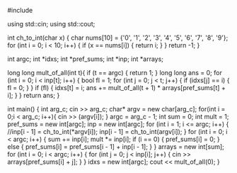#include <iostream>

using std::cin;
using std::cout;

int ch_to_int(char x) {
  char nums[10] = {'0', '1', '2', '3', '4', '5', '6', '7', '8', '9'};
  for (int i = 0; i < 10; i++) {
    if (x == nums[i]) {
      return i;
    }
  }
  return -1;
}

int argc;
int *idxs;
int *pref_sums;
int *inp;
int *arrays;

long long mult_of_all(int t){
  if (t == argc) {
    return 1;
  }
  long long ans = 0;
  for (int i = 0; i < inp[t]; i++) {
    bool fl = 1;
    for (int j = 0; j < t; j++) {
      if (idxs[j] == i) {
        fl = 0;
      }
    }
    if (fl) {
      idxs[t] = i;
      ans += mult_of_all(t + 1) * arrays[pref_sums[t] + i];
    }
  }
  return ans;
}

int main() {
  int arg_c;
  cin >> arg_c;
  char* argv = new char[arg_c];
  for(int i = 0;i < arg_c; i++){
    cin >> (argv[i]);
  }
  argc = arg_c - 1;
  int sum = 0;
  int mult = 1;
  pref_sums = new int[argc];
  inp = new int[argc];
  for (int i = 1; i <= argc; i++) {
    //inp[i - 1] = ch_to_int(*argv[i]);
    inp[i - 1] = ch_to_int(argv[i]);
  }
  for (int i = 0; i < argc; i++) {
    sum += inp[i];
    mult *= inp[i];
    if (i == 0) {
      pref_sums[i] = 0;
    } else {
      pref_sums[i] = pref_sums[i - 1] + inp[i - 1];
    }
  }
  arrays = new int[sum];
  for (int i = 0; i < argc; i++) {
    for (int j = 0; j < inp[i]; j++) {
      cin >> arrays[pref_sums[i] + j];
    }
  }
  idxs = new int[argc];
  cout << mult_of_all(0);
}
